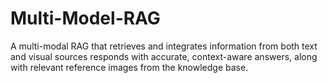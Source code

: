 # Multi-Model-RAG
A multi-modal RAG that retrieves and integrates information from both text and visual sources responds with accurate, context-aware answers, along with relevant reference images from the knowledge base.

